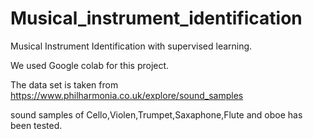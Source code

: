 # Musical_instrument_identification
 
Musical Instrument Identification with supervised learning.

We used Google colab for this project.

The data set is taken from https://www.philharmonia.co.uk/explore/sound_samples

sound samples of Cello,Violen,Trumpet,Saxaphone,Flute and oboe has been tested.




